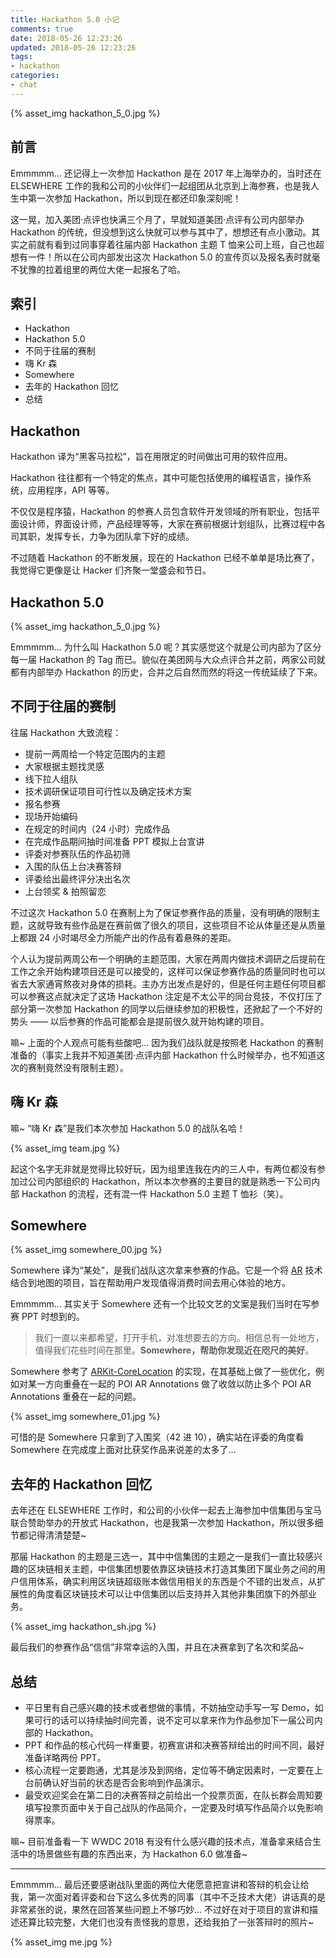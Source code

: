 ```yaml
---
title: Hackathon 5.0 小记
comments: true
date: 2018-05-26 12:23:26
updated: 2018-05-26 12:23:26
tags:
- hackathon
categories: 
- chat
---
```


{% asset_img hackathon_5_0.jpg %}

## 前言

Emmmmm... 还记得上一次参加 Hackathon 是在 2017 年上海举办的，当时还在 ELSEWHERE 工作的我和公司的小伙伴们一起组团从北京到上海参赛，也是我人生中第一次参加 Hackathon，所以到现在都还印象深刻呢！

这一晃，加入美团·点评也快满三个月了，早就知道美团·点评有公司内部举办 Hackathon 的传统，但没想到这么快就可以参与其中了，想想还有点小激动。其实之前就有看到过同事穿着往届内部 Hackathon 主题 T 恤来公司上班，自己也超想有一件！所以在公司内部发出这次 Hackathon 5.0 的宣传页以及报名表时就毫不犹豫的拉着组里的两位大佬一起报名了哈。

## 索引

- Hackathon
- Hackathon 5.0
- 不同于往届的赛制
- 嗨 Kr 森
- Somewhere
- 去年的 Hackathon 回忆
- 总结

## Hackathon

Hackathon 译为“黑客马拉松”，旨在用限定的时间做出可用的软件应用。

Hackathon 往往都有一个特定的焦点，其中可能包括使用的编程语言，操作系统，应用程序，API 等等。

不仅仅是程序猿，Hackathon 的参赛人员包含软件开发领域的所有职业，包括平面设计师，界面设计师，产品经理等等，大家在赛前根据计划组队，比赛过程中各司其职，发挥专长，力争为团队拿下好的成绩。

不过随着 Hackathon 的不断发展，现在的 Hackathon 已经不单单是场比赛了，我觉得它更像是让 Hacker 们齐聚一堂盛会和节日。

## Hackathon 5.0

{% asset_img hackathon_5_0.jpg %}

Emmmmm... 为什么叫 Hackathon 5.0 呢？其实感觉这个就是公司内部为了区分每一届 Hackathon 的 Tag 而已。貌似在美团网与大众点评合并之前，两家公司就都有内部举办 Hackathon 的历史，合并之后自然而然的将这一传统延续了下来。

## 不同于往届的赛制

往届 Hackathon 大致流程：

- 提前一两周给一个特定范围内的主题
- 大家根据主题找灵感
- 线下拉人组队
- 技术调研保证项目可行性以及确定技术方案
- 报名参赛
- 现场开始编码
- 在规定的时间内（24 小时）完成作品
- 在完成作品期间抽时间准备 PPT 模拟上台宣讲
- 评委对参赛队伍的作品初筛
- 入围的队伍上台决赛答辩
- 评委给出最终评分决出名次
- 上台领奖 & 拍照留恋

不过这次 Hackathon 5.0 在赛制上为了保证参赛作品的质量，没有明确的限制主题，这就导致有些作品是在赛前做了很久的项目，这些项目不论从体量还是从质量上都跟 24 小时竭尽全力所能产出的作品有着悬殊的差距。

个人认为提前两周公布一个明确的主题范围，大家在两周内做技术调研之后提前在工作之余开始构建项目还是可以接受的，这样可以保证参赛作品的质量同时也可以省去大家通宵熬夜对身体的损耗。主办方出发点是好的，但是任何主题任何项目都可以参赛这点就决定了这场 Hackathon 注定是不太公平的同台竞技，不仅打压了部分第一次参加 Hackathon 的同学以后继续参加的积极性，还掀起了一个不好的势头 —— 以后参赛的作品可能都会是提前很久就开始构建的项目。

嘛~ 上面的个人观点可能有些酸吧... 因为我们战队就是按照老 Hackathon 的赛制准备的（事实上我并不知道美团·点评内部 Hackathon 什么时候举办，也不知道这次的赛制竟然没有限制主题）。

## 嗨 Kr 森

嘛~ “嗨 Kr 森”是我们本次参加 Hackathon 5.0 的战队名哈！

{% asset_img team.jpg %}

起这个名字无非就是觉得比较好玩，因为组里连我在内的三人中，有两位都没有参加过公司内部组织的 Hackathon，所以本次参赛的主要目的就是熟悉一下公司内部 Hackathon 的流程，还有混一件 Hackathon 5.0 主题 T 恤衫（笑）。

## Somewhere

{% asset_img somewhere_00.jpg %}

Somewhere 译为“某处”，是我们战队这次拿来参赛的作品。它是一个将 [AR](https://en.wikipedia.org/wiki/Augmented_reality) 技术结合到地图的项目，旨在帮助用户发现值得消费时间去用心体验的地方。

Emmmmm... 其实关于 Somewhere 还有一个比较文艺的文案是我们当时在写参赛 PPT 时想到的。

> 我们一直以来都希望，打开手机，对准想要去的方向。相信总有一处地方，值得我们花些时间在那里。**Somewhere，帮助你发现近在咫尺的美好**。

Somewhere 参考了 [ARKit-CoreLocation](https://github.com/ProjectDent/ARKit-CoreLocation) 的实现，在其基础上做了一些优化，例如对某一方向重叠在一起的 POI AR Annotations 做了收敛以防止多个 POI AR Annotations 重叠在一起的问题。

{% asset_img somewhere_01.jpg %}

可惜的是 Somewhere 只拿到了入围奖（42 进 10），确实站在评委的角度看 Somewhere 在完成度上面对比获奖作品来说差的太多了...

## 去年的 Hackathon 回忆

去年还在 ELSEWHERE 工作时，和公司的小伙伴一起去上海参加中信集团与宝马联合赞助举办的开放式 Hackathon，也是我第一次参加 Hackathon，所以很多细节都记得清清楚楚~

那届 Hackathon 的主题是三选一，其中中信集团的主题之一是我们一直比较感兴趣的区块链相关主题，中信集团想要依靠区块链技术打造其集团下属业务之间的用户信用体系，确实利用区块链超级账本做信用相关的东西是个不错的出发点，从扩展性的角度看区块链技术可以让中信集团以后支持并入其他非集团旗下的外部业务。

{% asset_img hackathon_sh.jpg %}

最后我们的参赛作品“信信”非常幸运的入围，并且在决赛拿到了名次和奖品~

## 总结

- 平日里有自己感兴趣的技术或者想做的事情，不妨抽空动手写一写 Demo，如果可行的话可以持续抽时间完善，说不定可以拿来作为作品参加下一届公司内部的 Hackathon。
- PPT 和作品的核心代码一样重要，初赛宣讲和决赛答辩给出的时间不同，最好准备详略两份 PPT。
- 核心流程一定要跑通，尤其是涉及到网络，定位等不确定因素时，一定要在上台前确认好当前的状态是否会影响到作品演示。
- 最受欢迎奖会在第二日的决赛答辩之前给出一个投票页面，在队长群会周知要填写投票页面中关于自己战队的作品简介，一定要及时填写作品简介以免影响得票率。

嘛~ 目前准备看一下 WWDC 2018 有没有什么感兴趣的技术点，准备拿来结合生活中的场景做些有趣的东西出来，为 Hackathon 6.0 做准备~

---

Emmmmm... 最后还要感谢战队里面的两位大佬愿意把宣讲和答辩的机会让给我，第一次面对着评委和台下这么多优秀的同事（其中不乏技术大佬）讲话真的是非常紧张的说，果然在回答某些问题上不够巧妙... 不过好在对于项目的宣讲和描述还算比较完整，大佬们也没有责怪我的意思，还给我拍了一张答辩时的照片~

{% asset_img me.jpg %}